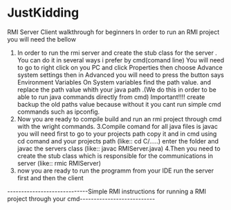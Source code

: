 # JustKidding
RMI Server Client walkthrough for beginners
In order to run an RMI project you will need the bellow

1. In order to run the rmi server and create the stub class for the server .
  You can do it in several ways i prefer by cmd(comand line)
  You will need to go to right click on you PC and click Properties
  then choose Advance system settings
  then in Advanced you will need to press the button says Environment Variables
  On System variables find the path value.
  and replace the path value whith your java path .(We do this in order to be able to run java commands directly from cmd)
  Important!!!! create backup the old paths value because without it you cant run simple cmd commands such as ipconfig.
2. Now you are ready to compile build and run an rmi project through cmd with the wright commands.
3.Compile comand for all java files is javac you will need first to go to your projects path copy it and in cmd using cd comand
  and your projects path (like:: cd C/.....) enter the folder and javac the servers class (like:: javac RMIServer.java)
4.Then you need to create the stub class which is responsible for the communications in server (like:: rmic RMIServer)
5. now you are ready to run the programm from your IDE run the server first and then the client 

-----------------------------Simple RMI instructions for running a RMI project through your cmd---------------------------
